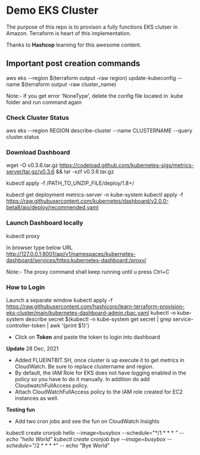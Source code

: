 # Demo EKS Cluster
The purpose of this repo is to provison a fully functions EKS clutser in Amazon.
Terraform is heart of this implementation.

Thanks to **Hashcop** learning for this awesome content.

## Important post creation commands

aws eks --region $(terraform output -raw region) update-kubeconfig --name $(terraform output -raw cluster_name)

Note:- if you get error 'NoneType', delete the config file located in .kube folder and run command again

### Check Cluster Status
aws eks --region REGION describe-cluster --name CLUSTERNAME --query cluster.status

### Download Dashboard

wget -O v0.3.6.tar.gz https://codeload.github.com/kubernetes-sigs/metrics-server/tar.gz/v0.3.6 && tar -xzf v0.3.6.tar.gz

kubectl apply -f /PATH_TO_UNZIP_FILE/deploy/1.8+/

kubectl get deployment metrics-server -n kube-system
kubectl apply -f https://raw.githubusercontent.com/kubernetes/dashboard/v2.0.0-beta8/aio/deploy/recommended.yaml

### Launch Dashboard locally

kubectl proxy

In browser type below URL  
http://127.0.0.1:8001/api/v1/namespaces/kubernetes-dashboard/services/https:kubernetes-dashboard:/proxy/

Note:- The proxy command shall keep running until u press Ctrl+C

### How to Login
Launch a separate window
kubectl apply -f https://raw.githubusercontent.com/hashicorp/learn-terraform-provision-eks-cluster/main/kubernetes-dashboard-admin.rbac.yaml
kubectl -n kube-system describe secret $(kubectl -n kube-system get secret | grep service-controller-token | awk '{print $1}')

- Click on **Token** and paste the token to login into dashboard

**Update** 28 Dec, 2021
- Added FLUEINTBIT.SH, once cluster is up execute it to get metrics in CloudWatch. Be sure to replace clustername and region.
- By default, the IAM Role for EKS does not have logging enabled in the policy so you have to do it manually. In addition do add CloudwatchFullAccess policy.
- Attach CloudWatchFullAccess policy to the IAM role created for EC2 instances as well.

**Testing fun**
- Add two cron jobs and see the fun on CloudWatch Insights

kubectl create cronjob hello --image=busybox   --schedule="*/1 * * * *" -- echo "hello World"
kubectl create cronjob bye --image=busybox   --schedule="*/2 * * * *" -- echo "Bye World"